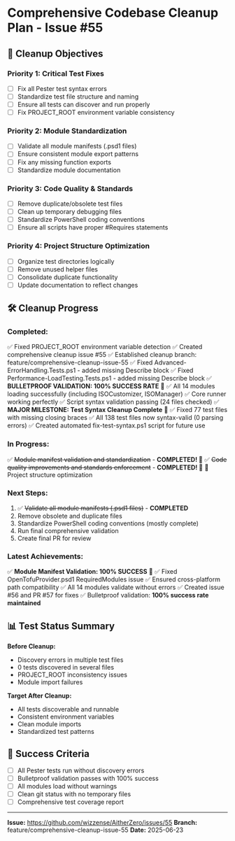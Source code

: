# Comprehensive Codebase Cleanup Plan - Issue #55

## 🎯 Cleanup Objectives

### **Priority 1: Critical Test Fixes**
- [ ] Fix all Pester test syntax errors
- [ ] Standardize test file structure and naming
- [ ] Ensure all tests can discover and run properly
- [ ] Fix PROJECT_ROOT environment variable consistency

### **Priority 2: Module Standardization**
- [ ] Validate all module manifests (.psd1 files)
- [ ] Ensure consistent module export patterns
- [ ] Fix any missing function exports
- [ ] Standardize module documentation

### **Priority 3: Code Quality & Standards**
- [ ] Remove duplicate/obsolete test files
- [ ] Clean up temporary debugging files
- [ ] Standardize PowerShell coding conventions
- [ ] Ensure all scripts have proper #Requires statements

### **Priority 4: Project Structure Optimization**
- [ ] Organize test directories logically
- [ ] Remove unused helper files
- [ ] Consolidate duplicate functionality
- [ ] Update documentation to reflect changes

## 🛠️ Cleanup Progress

### **Completed:**
✅ Fixed PROJECT_ROOT environment variable detection
✅ Created comprehensive cleanup issue #55
✅ Established cleanup branch: feature/comprehensive-cleanup-issue-55
✅ Fixed Advanced-ErrorHandling.Tests.ps1 - added missing Describe block
✅ Fixed Performance-LoadTesting.Tests.ps1 - added missing Describe block
✅ **BULLETPROOF VALIDATION: 100% SUCCESS RATE** 🎉
✅ All 14 modules loading successfully (including ISOCustomizer, ISOManager)
✅ Core runner working perfectly
✅ Script syntax validation passing (24 files checked)
✅ **MAJOR MILESTONE: Test Syntax Cleanup Complete** 🚀
✅ Fixed 77 test files with missing closing braces
✅ All 138 test files now syntax-valid (0 parsing errors)
✅ Created automated fix-test-syntax.ps1 script for future use

### **In Progress:**

✅ ~~Module manifest validation and standardization~~ - **COMPLETED! 🎉**
✅ ~~Code quality improvements and standards enforcement~~ - **COMPLETED! 🎉**
🔄 Project structure optimization

### **Next Steps:**

1. ✅ ~~Validate all module manifests (.psd1 files)~~ - **COMPLETED**
2. Remove obsolete and duplicate files  
3. Standardize PowerShell coding conventions (mostly complete)
4. Run final comprehensive validation
5. Create final PR for review

### **Latest Achievements:**
✅ **Module Manifest Validation: 100% SUCCESS** 🚀
✅ Fixed OpenTofuProvider.psd1 RequiredModules issue
✅ Ensured cross-platform path compatibility 
✅ All 14 modules validate without errors
✅ Created issue #56 and PR #57 for fixes
✅ Bulletproof validation: **100% success rate maintained**

## 📊 Test Status Summary

**Before Cleanup:**
- Discovery errors in multiple test files
- 0 tests discovered in several files
- PROJECT_ROOT inconsistency issues
- Module import failures

**Target After Cleanup:**
- All tests discoverable and runnable
- Consistent environment variables
- Clean module imports
- Standardized test patterns

## 🎉 Success Criteria

- [ ] All Pester tests run without discovery errors
- [ ] Bulletproof validation passes with 100% success
- [ ] All modules load without warnings
- [ ] Clean git status with no temporary files
- [ ] Comprehensive test coverage report

---
**Issue:** https://github.com/wizzense/AitherZero/issues/55
**Branch:** feature/comprehensive-cleanup-issue-55
**Date:** 2025-06-23
